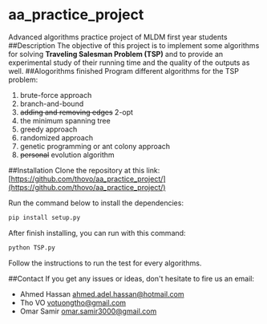aa_practice_project
===================

Advanced algorithms practice project of MLDM first year students
##Description
The objective of this project is to implement some algorithms for solving **Traveling Salesman Problem (TSP)** 
and to provide an experimental study of their running time and the quality of the outputs as well.
##Alogorithms finished
Program different algorithms for the TSP problem:

1. brute-force approach
2. branch-and-bound
3. ~~adding and removing edges~~ 2-opt
4. the minimum spanning tree 
5. greedy approach
6. randomized approach
7. genetic programming or ant colony approach
8. ~~personal~~ evolution algorithm

##Installation
Clone the repository at this link: 
[https://github.com/thovo/aa_practice_project/](https://github.com/thovo/aa_practice_project/)

Run the command below to install the dependencies:
```python
pip install setup.py
```
After finish installing, you can run with this command:
```python
python TSP.py
```
Follow the instructions to run the test for every algorithms.

##Contact
If you get any issues or ideas, don't hesitate to fire us an email:

* Ahmed Hassan <ahmed.adel.hassan@hotmail.com>
* Tho VO  <votuongtho@gmail.com>
* Omar Samir <omar.samir3000@gmail.com>